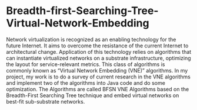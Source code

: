 # Breadth-first-Searching-Tree-Virtual-Network-Embedding
Network virtualization is recognized as an enabling technology for the future Internet. It aims to overcome the resistance of the 
current Internet to architectural change. Application of this technology relies on algorithms that can instantiate virtualized networks on 
a substrate infrastructure, optimizing the layout for service-relevant metrics. This class of algorithms is commonly known as “Virtual 
Network Embedding (VNE)” algorithms. In my project, my work is to do a survey of current research in the VNE algorithms and implement two of the algorithms into Java code and do some optimization. The Algorithms are called BFSN VNE Algorithms based on the Breadth-First Searching Tree technique and embed virtual networks on best-fit sub-substrate networks.
